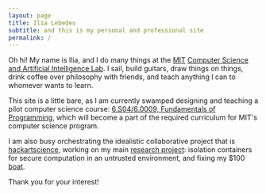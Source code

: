 ```yaml
---
layout: page
title: Ilia Lebedev
subtitle: and this is my personal and professional site
permalink: /
---
```


Oh hi! My name is Ilia, and I do many things at the [MIT](http://web.mit.edu/) [Computer Science and Artificial Intelligence Lab](https://www.csail.mit.edu/). I sail, build guitars, draw things on things, drink coffee over philosophy with friends, and teach anything I can to whomever wants to learn.

This site is a little bare, as I am currently swamped designing and teaching a pilot computer science course: [6.S04/6.0009, Fundamentals of Programming](https://stellar.mit.edu/S/course/6/fa15/6.S04/), which will become a part of the required curriculum for MIT's computer science program.

I am also busy orchestrating the idealistic collaborative project that is [hackartscience](http://hackartscience.com), working on my main [research project](https://eprint.iacr.org/2015/564): isolation containers for secure computation in an untrusted environment, and fixing my $100 [boat](http://boat.hackartscience.com).

Thank you for your interest!

